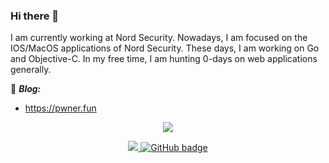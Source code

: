 ### Hi there 👋

I am currently working at Nord Security. Nowadays, I am focused on the IOS/MacOS applications of Nord Security. These days, I am working on Go and Objective-C. In my free time, I am hunting 0-days on web applications generally.


:notebook: ***Blog:***
- https://pwner.fun

<p align="center">
  <img src="https://media.giphy.com/media/Dh5q0sShxgp13DwrvG/giphy.gif" />
</p>
  
<p align="center">
  <a href="https://twitter.com/divinepwner">
    <img src="https://img.shields.io/twitter/follow/divinepwner?label=Twitter&logo=twitter&style=for-the-badge" />
  <a href="https://linkedin.com/in/divinepwner">
    <img src="https://img.shields.io/badge/LinkedIn-%230077B5.svg?logo=linkedin&logoColor=white&style=for-the-badge" alt="GitHub badge" />
  </a>

  
